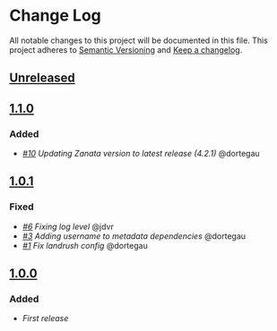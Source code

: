 # Change Log

All notable changes to this project will be documented in this file.
This project adheres to [Semantic Versioning](http://semver.org/) and [Keep a changelog](https://github.com/olivierlacan/keep-a-changelog).

## [Unreleased](https://github.com/idealista/zanata-role/tree/develop)

## [1.1.0](https://github.com/idealista/zanata-role/tree/1.1.0)

### Added
- *[#10](https://github.com/idealista/zanata-role/issues/10) Updating Zanata version to latest release (4.2.1)* @dortegau

## [1.0.1](https://github.com/idealista/zanata-role/tree/1.0.1)

### Fixed
- *[#6](https://github.com/idealista/zanata-role/issues/6) Fixing log level* @jdvr
- *[#3](https://github.com/idealista/zanata-role/issues/3) Adding username to metadata dependencies* @dortegau
- *[#1](https://github.com/idealista/zanata-role/issues/1) Fix landrush config* @dortegau


## [1.0.0](https://github.com/idealista/zanata-role/tree/1.0.0)

### Added
- *First release*

